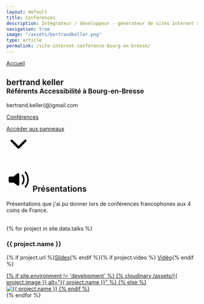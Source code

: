 ```yaml
---
layout: default
title: Conférences
description: Intégrateur / développeur - générateur de sites internet statiques, déclinaison HTML/CSS à Rouen, Low-Tech et éco-conception
navigation: true
image: "/assets/bertrandkeller.png"
type: article
permalink: /site-internet-conference-bourg-en-bresse/
---
```


<style type="text/css">
    {% capture include_to_scssify %}
      {% include onepage.scss %}
    {% endcapture %}
    {{ include_to_scssify | scssify }}
</style>

<section class="panel panel-first bg-black">
  <a href="/" class="nav-back">Accueil</a>
  <div class="panel_int">
    <h1>bertrand keller<br><small>Référents Accessibilité à Bourg-en-Bresse</small></h1>
    <p>bertrand.keller(@)gmail.com</p>
    <p class="anchor"><a href="#id-presentation">Conférences</a></p>
    <p class="anchor arrow">
      <a href="#id-portfolio">Accéder aux panneaux<br>
        <svg xmlns="http://www.w3.org/2000/svg" xmlns:xlink="http://www.w3.org/1999/xlink" x="0" y="0" width="64px" height="64px" viewBox="0 0 64 64" enable-background="new 0 0 64 64" xml:space="preserve">
          <g id="ARROW__x2F__DOWN_1" enable-background="new">
            <g id="ARROW__x2F__DOWN">
              <g>
                <path d="M53,23c0-1.657-1.343-3-3-3c-0.809,0-1.542,0.321-2.082,0.841l-0.001-0.001L31.993,36.764L16.275,21.046
                    C15.725,20.406,14.91,20,14,20c-1.657,0-3,1.343-3,3c0,0.805,0.318,1.536,0.835,2.075l-0.008,0.008l18,18l0.001-0.001
                    C30.374,43.648,31.139,44,31.987,44c0.002,0,0.004,0,0.007,0c0.002,0,0.004,0,0.007,0c0.849,0,1.612-0.352,2.159-0.918
                    l0.001,0.001l18-18l-0.001-0.001C52.68,24.543,53,23.809,53,23z" />
              </g>
            </g>
          </g>
        </svg>
      </a>
    </p>
  </div>
</section>
<section id="id-presentation" class="panel">
  <h2>
    <svg version="1.1" id="Layer_1" xmlns="http://www.w3.org/2000/svg" xmlns:xlink="http://www.w3.org/1999/xlink" x="0px"
      y="0px" width="64px" height="64px" viewBox="0 0 64 64" enable-background="new 0 0 64 64" xml:space="preserve">
      <g id="VOLUME_2_1_" enable-background="new">
        <g id="VOLUME_2">
          <g>
            <path d="M50.701,10.128l-2.848,2.848C52.292,18.07,55,24.712,55,32s-2.708,13.93-7.146,19.023l2.848,2.849
                        C55.861,48.049,59,40.393,59,32C59,23.607,55.861,15.951,50.701,10.128z M31,15c-0.721,0-1.374,0.265-1.891,0.689L29.1,15.678
                        l-10.162,8.315H8.992v0.008C7.339,24.006,6,25.346,6,27v10c0,1.657,1.343,3,3,3h10.024l10.211,7.426l0.005-0.007
                        C29.736,47.781,30.34,48,31,48c1.657,0,3-1.343,3-3V18C34,16.343,32.657,15,31,15z M42.902,17.926l-2.846,2.847
                        C42.52,23.852,44,27.75,44,32s-1.48,8.148-3.943,11.227l2.846,2.848C46.083,42.26,48,37.355,48,32
                        C48,26.645,46.083,21.74,42.902,17.926z" />
          </g>
        </g>
      </g>
    </svg>
    Présentations</h2>
  <p>Présentations que j'ai pu donner lors de conférences francophones aux 4 coins de France.</p>
  <br>
  <div class="gallery">
    {% for project in site.data.talks %}
    <div class="gallery-module">
      <h3>{{ project.name }}</h3>
      <p>{% if project.url %}<a href="{{ project.url }}">Slides</a>{% endif %}{% if project.video %} <a href="{{ project.video }}">Vidéo</a>{%
        endif %}</p>
      <a class="venobox" href="{{ project.url }}">
        {% if site.environment != 'development' %}
        {% cloudinary /assets/{{ project.image }} alt="{{ project.name }}" %}
        {% else %}
        <img src="/assets/{{ project.image }}" alt="{{ project.name }}">
        {% endif %}
      </a>
    </div>
    {% endfor %}
  </div>
</section>
<script src="{{ site.url }}/assets/js/smoothscroll.js"></script>

